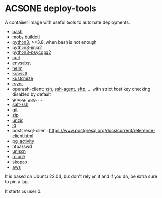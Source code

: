 # ACSONE deploy-tools

A container image with useful tools to automate deployments.

- [bash](https://linux.die.net/man/1/bash)
- [moby buildctl](https://github.com/moby/buildkit)
- [python3](https://www.python.org/doc/), >=3.8, when bash is not enough
- [python3-jinja2](https://jinja.palletsprojects.com/)
- [python3-psycopg2](https://pypi.org/project/psycopg2/)
- [curl](https://linux.die.net/man/1/curl)
- [envsubst](https://linux.die.net/man/1/envsubst)
- [helm](https://helm.sh/)
- [kubectl](https://kubernetes.io/docs/reference/kubectl/overview/)
- [kustomize](https://kubectl.docs.kubernetes.io/references/kustomize/)
- [rsync](https://linux.die.net/man/1/rsync)
- openssh-client: [ssh](https://linux.die.net/man/1/ssh),
  [ssh-agent](https://linux.die.net/man/1/ssh-agent),
  [sftp](https://linux.die.net/man/1/sftp), ... with strict host key checking
  disabled by default
- gnupg: [gpg](https://linux.die.net/man/1/gpg), ...
- [salt-ssh](https://docs.saltproject.io/en/latest/topics/ssh/)
- [git](https://git-scm.com/)
- [zip](https://linux.die.net/man/1/zip)
- [unzip](https://linux.die.net/man/1/unzip)
- [jq](https://stedolan.github.io/jq/)
- postgresql-client: https://www.postgresql.org/docs/current/reference-client.html
- [pg_activity](https://pypi.org/project/pg-activity)
- [htpasswd](https://httpd.apache.org/docs/current/programs/htpasswd.html)
- [unison](https://github.com/bcpierce00/unison)
- [rclone](https://rclone.org)
- [skopeo](https://github.com/containers/skopeo)
- [aws](https://docs.aws.amazon.com/cli/)

It is based on Ubuntu 22.04, but don't rely on it and if you do, be
extra sure to pin a tag.

It starts as user 0.
